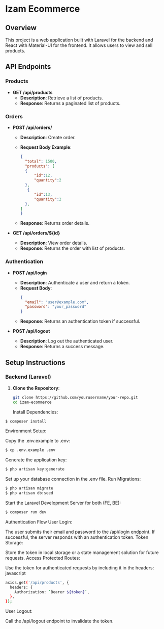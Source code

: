 # Izam Ecommerce

## Overview

This project is a web application built with Laravel for the backend and React with Material-UI for the frontend. It allows users to view and sell products.

## API Endpoints

### Products

- **GET /api/products**
  - **Description**: Retrieve a list of products.
  - **Response**: Returns a paginated list of products.
    
### Orders

- **POST /api/orders/**
  - **Description**: Create order.
 
  - **Request Body Example**:
    ```json
    {
      "total": 1500,
      "products": [
      {
          "id":12,
          "quantity":2
      },
       {
          "id":13,
          "quantity":2
      },
    ]
    }
    ```
  - **Response**: Returns order details.
    

- **GET /api/orders/${id}**
  - **Description**: View order details.
  - **Response**: Returns the order with list of products.
    
### Authentication

- **POST /api/login**
  - **Description**: Authenticate a user and return a token.
  - **Request Body**:
    ```json
    {
      "email": "user@example.com",
      "password": "your_password"
    }
    ```
  - **Response**: Returns an authentication token if successful.

- **POST /api/logout**
  - **Description**: Log out the authenticated user.
  - **Response**: Returns a success message.

## Setup Instructions

### Backend (Laravel)

1. **Clone the Repository**:
   ```bash
   git clone https://github.com/yourusername/your-repo.git
   cd izam-ecommerce
   ```

   Install Dependencies:
```bash
$ composer install
```
Environment Setup:

Copy the .env.example to .env:
```bash
$ cp .env.example .env
```

Generate the application key:

```bash
$ php artisan key:generate
```
Set up your database connection in the .env file.
Run Migrations:
```bash
$ php artisan migrate
$ php artisan db:seed
```


Start the Laravel Development Server for both (FE, BE):

```bash
$ composer run dev 
```

Authentication Flow
User Login:

The user submits their email and password to the /api/login endpoint.
If successful, the server responds with an authentication token.
Token Storage:

Store the token in local storage or a state management solution for future requests.
Access Protected Routes:

Use the token for authenticated requests by including it in the headers:
javascript

```bash
axios.get('/api/products', {
  headers: {
    Authorization: `Bearer ${token}`,
  },
});
```
User Logout:

Call the /api/logout endpoint to invalidate the token.
